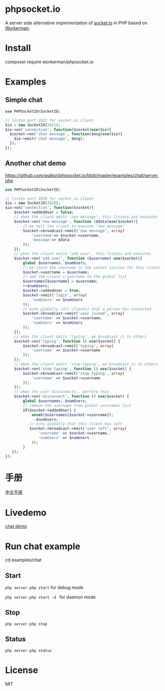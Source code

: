 # phpsocket.io
A server side alternative implementation of [socket.io](https://github.com/socketio/socket.io) in PHP based on [Workerman](https://github.com/walkor/Workerman).

# Install
composer require workerman/phpsocket.io

# Examples
## Simple chat
```php
use PHPSocketIO\SocketIO;

// listen port 2021 for socket.io client
$io = new SocketIO(2021);
$io->on('connection', function($socket)use($io){
  $socket->on('chat message', function($msg)use($io){
    $io->emit('chat message', $msg);
  });
});
```

## Another chat demo

https://github.com/walkor/phpsocket.io/blob/master/examples/chat/server.php
```php
use PHPSocketIO\SocketIO;

// listen port 2020 for socket.io client
$io = new SocketIO(2020);
$io->on('connection', function($socket){
    $socket->addedUser = false;
    // when the client emits 'new message', this listens and executes
    $socket->on('new message', function ($data)use($socket){
        // we tell the client to execute 'new message'
        $socket->broadcast->emit('new message', array(
            'username'=> $socket->username,
            'message'=> $data
        ));
    });
    // when the client emits 'add user', this listens and executes
    $socket->on('add user', function ($username) use($socket){
        global $usernames, $numUsers;
        // we store the username in the socket session for this client
        $socket->username = $username;
        // add the client's username to the global list
        $usernames[$username] = $username;
        ++$numUsers;
        $socket->addedUser = true;
        $socket->emit('login', array( 
            'numUsers' => $numUsers
        ));
        // echo globally (all clients) that a person has connected
        $socket->broadcast->emit('user joined', array(
            'username' => $socket->username,
            'numUsers' => $numUsers
        ));
    });
    // when the client emits 'typing', we broadcast it to others
    $socket->on('typing', function () use($socket) {
        $socket->broadcast->emit('typing', array(
            'username' => $socket->username
        ));
    });
    // when the client emits 'stop typing', we broadcast it to others
    $socket->on('stop typing', function () use($socket) {
        $socket->broadcast->emit('stop typing', array(
            'username' => $socket->username
        ));
    });
    // when the user disconnects.. perform this
    $socket->on('disconnect', function () use($socket) {
        global $usernames, $numUsers;
        // remove the username from global usernames list
        if($socket->addedUser) {
            unset($usernames[$socket->username]);
            --$numUsers;
           // echo globally that this client has left
           $socket->broadcast->emit('user left', array(
               'username' => $socket->username,
               'numUsers' => $numUsers
            ));
        }
   });
});
```

# 手册
[中文手册](https://github.com/walkor/phpsocket.io/tree/master/docs/zh)

# Livedemo
[chat demo](http://www.workerman.net/demos/phpsocketio-chat/)

# Run chat example
cd examples/chat

## Start
```php server.php start``` for debug mode

```php server.php start -d ``` for daemon mode

## Stop
```php server.php stop```

## Status
```php server.php status```

# License
MIT

